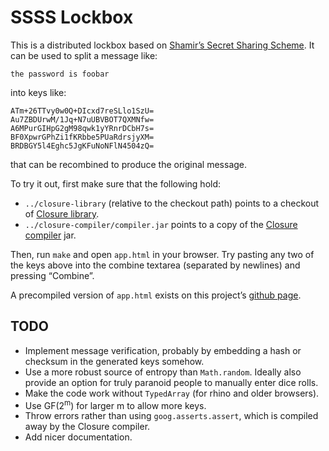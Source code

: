 # SSSS Lockbox

This is a distributed lockbox based on [Shamir&rsquo;s Secret
Sharing Scheme][ssss]. It can be used to split a message like:

    the password is foobar

into keys like:

    ATm+26TTvy0w0Q+DIcxd7reSLlo1SzU=
    Au7ZBDUrwM/1Jq+N7uUBVBOT7QXMNfw=
    A6MPurGIHpG2gM98qwk1yYRnrDCbH7s=
    BF0XpwrGPhZi1fKRbbe5PUaRdrsjyXM=
    BRDBGY5l4Eghc5JgKFuNoNFlN4504zQ=

that can be recombined to produce the original message.

To try it out, first make sure that the following hold:

- `../closure-library` (relative to the checkout
  path) points to a checkout of [Closure library][].
- `../closure-compiler/compiler.jar` points to a copy
  of the [Closure compiler][] jar.

Then, run `make` and open `app.html` in your browser. Try
pasting any two of the keys above into the combine textarea
(separated by newlines) and pressing &ldquo;Combine&rdquo;.

A precompiled version of `app.html` exists
on this project&rsquo;s [github page][].

## TODO

- Implement message verification, probably by embedding
  a hash or checksum in the generated keys somehow.
- Use a more robust source of entropy than `Math.random`. Ideally also
  provide an option for truly paranoid people to manually enter dice rolls.
- Make the code work without `TypedArray` (for rhino and older browsers).
- Use GF(2<sup>m</sup>) for larger m to allow more keys.
- Throw errors rather than using `goog.asserts.assert`,
  which is compiled away by the Closure compiler.
- Add nicer documentation.

[closure library]:  http://code.google.com/p/closure-library  "Closure Library"
[closure compiler]: http://code.google.com/p/closure-compiler "Closure Compiler"
[github page]:      http://mrdomino.github.com/lockbox/       "SSSS Lockbox"
[ssss]:             https://en.wikipedia.org/wiki/Shamir's_Secret_Sharing
    "Shamir's Secret Sharing Scheme"
